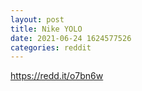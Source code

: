 ```yaml
--- 
layout: post 
title: Nike YOLO 
date: 2021-06-24 1624577526 
categories: reddit 
--- 
```

https://redd.it/o7bn6w